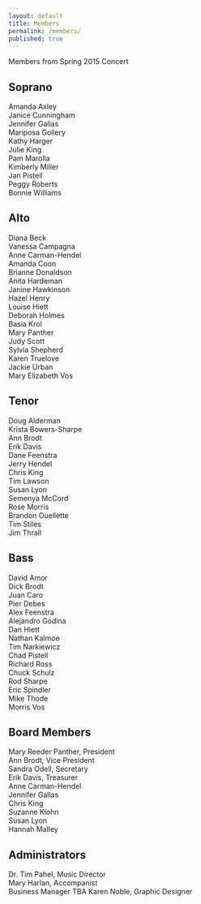 ```yaml
---
layout: default
title: Members
permalink: /members/
published: true
---
```




Members from Spring 2015 Concert

## Soprano
Amanda Axley   
Janice Cunningham  
Jennifer Gallas  
Mariposa Gollery  
Kathy Harger  
Julie King  
Pam Marolla  
Kimberly Miller  
Jan Pistell  
Peggy Roberts  
Bonnie Williams  

## Alto
Diana Beck  
Vanessa Campagna  
Anne Carman-Hendel  
Amanda Coon  
Brianne Donaldson  
Anita Hardeman  
Janine Hawkinson  
Hazel Henry  
Louise Hiett  
Deborah Holmes    
Basia Krol  
Mary Panther  
Judy Scott  
Sylvia Shepherd  
Karen Truelove  
Jackie Urban  
Mary Elizabeth Vos  

## Tenor
Doug Alderman  
Krista Bowers-Sharpe  
Ann Brodt  
Erik Davis  
Dane Feenstra  
Jerry Hendel   
Chris King  
Tim Lawson  
Susan Lyon  
Semenya McCord  
Rose Morris  
Brandon Ouellette  
Tim Stiles  
Jim Thrall  

## Bass
David Amor  
Dick Brodt  
Juan Caro  
Pier Debes  
Alex Feenstra  
Alejandro Godina  
Dan Hiett  
Nathan Kalmoe  
Tim Narkiewicz  
Chad Pistell  
Richard Ross  
Chuck Schulz  
Rod Sharpe  
Eric Spindler  
Mike Thode  
Morris Vos  

## Board Members
Mary Reeder Panther, President  
Ann Brodt, Vice President  
Sandra Odell, Secretary  
Erik Davis, Treasurer  
Anne Carman-Hendel  
Jennifer Gallas  
Chris King  
Suzanne Klohn  
Susan Lyon  
Hannah Malley

## Administrators
Dr. Tim Pahel, Music Director  
Mary Harlan, Accompanist  
Business Manager TBA
Karen Noble, Graphic Designer

